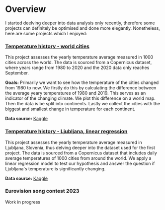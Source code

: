# Overview

I started deelving deeper into data analysis only recently, therefore some projects can definitely be optimised and done more elegantly. Nonetheless, here are some projects which I enjoyed:

### [Temperature history - world cities](https://github.com/NejlaKambic/Portfolio/blob/main/Temperature%20history%20-%20world%20cities.ipynb)
This project assesses the yearly temperature average measured in 1000 cities across the world. The data is sourced from a Copernicus dataset, where years range from 1980 to 2020 and the 2020 data only reaches September. 

**Goals:** Primarily we want to see how the temperature of the cities changed from 1980 to now. We firstly do this by calculating the difference between the average yeary temperatures of 1980 and 2019. This serves as an indicator of the changing climate. We plot this difference on a world map.
Then the data is be split into continents. Lastly we collect the cities with the biggest and smallest change in temperature for each continent.

**Data source:** [Kaggle](https://www.kaggle.com/datasets/hansukyang/temperature-history-of-1000-cities-1980-to-2020) 

### [Temperature history - Ljubljana, linear regression](https://github.com/NejlaKambic/Portfolio/blob/main/Temperature%20history%20-%20world%20cities.ipynb)

This project assesses the yearly temperature average measured in Ljubljana, Slovenia, thus delving deeper into the dataset used for the first project. The data is sourced from a Copernicus dataset that includes daily average temperatures of 1000 cities from around the world.  We apply a linear regression model to test our hypothesis and answer the question if Ljubljana's temperature is significantly changing.

**Data source:** [Kaggle](https://www.kaggle.com/datasets/hansukyang/temperature-history-of-1000-cities-1980-to-2020) 

### Eurovision song contest 2023
Work in progress
